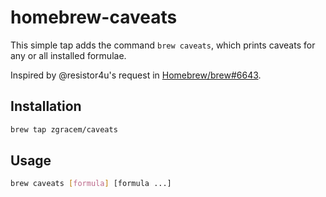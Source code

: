 # homebrew-caveats

This simple tap adds the command `brew caveats`, which prints caveats for any
or all installed formulae.

Inspired by @resistor4u's request in [Homebrew/brew#6643](https://github.com/Homebrew/brew/issues/6643).

## Installation

```sh
brew tap zgracem/caveats
```

## Usage

```sh
brew caveats [formula] [formula ...]
```
